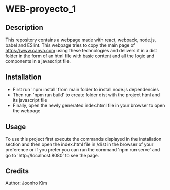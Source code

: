 # WEB-proyecto_1

## Description
This repository contains a webpage made with react, webpack, node.js, babel and ESlint. This webpage tries to copy the main page of https://www.canva.com using these technologies and delivers it in a dist folder in the form of an html file with basic content and all the logic and components in a javascript file.


## Installation
- First run 'npm install' from main folder to install node.js dependencies
- Then run 'npm run build' to create folder dist with the project html and its javascript file
- Finally, open the newly generated index.html file in your browser to open the webpage

## Usage
To use this project first execute the commands displayed in the installation section and then open the index.html file in /dist in the browser of your preference or if you prefer you can run the command 'npm run serve' and go to 'http://localhost:8080' to see the page.

## Credits
Author: Joonho Kim

